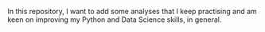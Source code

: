 In this repository, I want to add some analyses that I keep practising and am keen on improving my Python and Data Science skills, in general.
